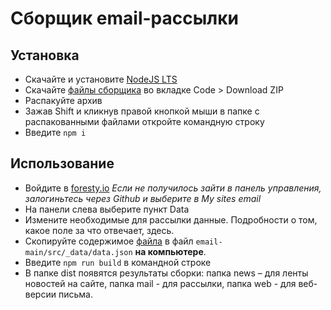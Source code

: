 # Сборщик email-рассылки

## Установка

- Скачайте и установите [NodeJS LTS](https://nodejs.org/ru/)
- Cкачайте [файлы сборщика](https://github.com/tango-opt/email) во вкладке Code > Download ZIP
- Распакуйте архив
- Зажав Shift и кликнув правой кнопкой мыши в папке с распакованными файлами откройте командную строку
- Введите ```npm i```

## Использование

- Войдите в [foresty.io](https://app.forestry.io/dashboard/#/)
    *Если не получилось зайти в панель управления, залогиньтесь через Github и выберите в My sites email*
- На панели слева выберите пункт Data
- Измените необходимые для рассылки данные. Подробности о том, какое поле за что отвечает, здесь.
- Скопируйте содержимое [файла](https://raw.githubusercontent.com/tango-opt/email/main/src/_data/data.json) в файл ```email-main/src/_data/data.json``` **на компьютере**.
- Введите ```npm run build``` в командной строке
- В папке dist появятся результаты сборки: папка news – для ленты новостей на сайте, папка mail - для рассылки, папка web - для веб-версии письма.
